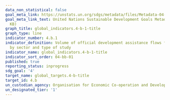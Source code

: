```yaml
---
data_non_statistical: false
goal_meta_link: https://unstats.un.org/sdgs/metadata/files/Metadata-04-0B-01.pdf
goal_meta_link_text: United Nations Sustainable Development Goals Metadata (PDF 211
  KB)
graph_title: global_indicators.4-b-1-title
graph_type: line
indicator_number: 4.b.1
indicator_definition: Volume of official development assistance flows for scholarships
  by sector and type of study
indicator_name: global_indicators.4-b-1-title
indicator_sort_order: 04-bb-01
published: true
reporting_status: inprogress
sdg_goal: '4'
target_name: global_targets.4-b-title
target_id: 4.b
un_custodian_agency: Organisation for Economic Co-operation and Development (OECD)
un_designated_tier: '1'
---
```

